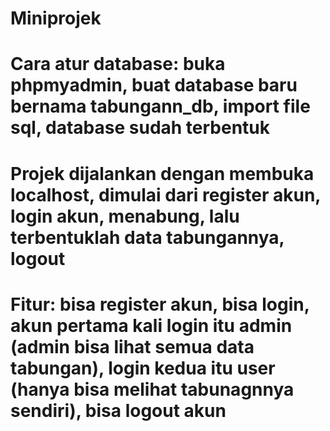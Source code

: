 # Miniprojek
# Cara atur database: buka phpmyadmin, buat database baru bernama tabungann_db, import file sql, database sudah terbentuk
# Projek dijalankan dengan membuka localhost, dimulai dari register akun, login akun, menabung, lalu terbentuklah data tabungannya, logout
# Fitur: bisa register akun, bisa login, akun pertama kali login itu admin (admin bisa lihat semua data tabungan), login kedua itu user (hanya bisa melihat tabunagnnya sendiri), bisa logout akun